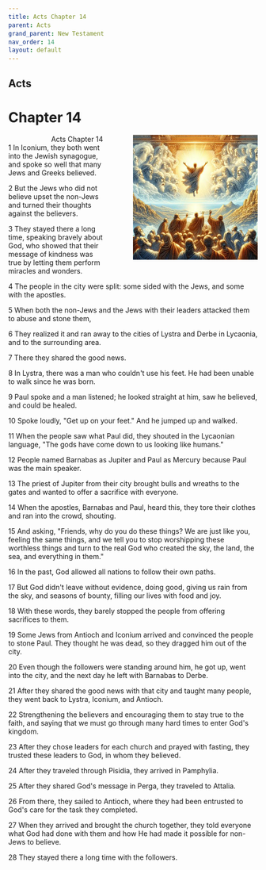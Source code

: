 ```yaml
---
title: Acts Chapter 14
parent: Acts
grand_parent: New Testament
nav_order: 14
layout: default
---
```


## Acts

# Chapter 14

<div style="clear: both; text-align: right;">
    <img src="/assets/Image/Acts/500/14.jpg" alt="Acts Chapter 14" class="chapter-image" style="max-width: 50%; height: auto; float: right; margin: 0 0 10px 10px; padding-left: 10%;">
    <figcaption style="font-size: 14px;">Acts Chapter 14</figcaption>
</div>
1 In Iconium, they both went into the Jewish synagogue, and spoke so well that many Jews and Greeks believed.

2 But the Jews who did not believe upset the non-Jews and turned their thoughts against the believers.

3 They stayed there a long time, speaking bravely about God, who showed that their message of kindness was true by letting them perform miracles and wonders.

4 The people in the city were split: some sided with the Jews, and some with the apostles.

5 When both the non-Jews and the Jews with their leaders attacked them to abuse and stone them,

6 They realized it and ran away to the cities of Lystra and Derbe in Lycaonia, and to the surrounding area.

7 There they shared the good news.

8 In Lystra, there was a man who couldn't use his feet. He had been unable to walk since he was born.

9 Paul spoke and a man listened; he looked straight at him, saw he believed, and could be healed.

10 Spoke loudly, "Get up on your feet." And he jumped up and walked.

11 When the people saw what Paul did, they shouted in the Lycaonian language, "The gods have come down to us looking like humans."

12 People named Barnabas as Jupiter and Paul as Mercury because Paul was the main speaker.

13 The priest of Jupiter from their city brought bulls and wreaths to the gates and wanted to offer a sacrifice with everyone.

14 When the apostles, Barnabas and Paul, heard this, they tore their clothes and ran into the crowd, shouting.

15 And asking, "Friends, why do you do these things? We are just like you, feeling the same things, and we tell you to stop worshipping these worthless things and turn to the real God who created the sky, the land, the sea, and everything in them."

16 In the past, God allowed all nations to follow their own paths.

17 But God didn't leave without evidence, doing good, giving us rain from the sky, and seasons of bounty, filling our lives with food and joy.

18 With these words, they barely stopped the people from offering sacrifices to them.

19 Some Jews from Antioch and Iconium arrived and convinced the people to stone Paul. They thought he was dead, so they dragged him out of the city.

20 Even though the followers were standing around him, he got up, went into the city, and the next day he left with Barnabas to Derbe.

21 After they shared the good news with that city and taught many people, they went back to Lystra, Iconium, and Antioch.

22 Strengthening the believers and encouraging them to stay true to the faith, and saying that we must go through many hard times to enter God's kingdom.

23 After they chose leaders for each church and prayed with fasting, they trusted these leaders to God, in whom they believed.

24 After they traveled through Pisidia, they arrived in Pamphylia.

25 After they shared God's message in Perga, they traveled to Attalia.

26 From there, they sailed to Antioch, where they had been entrusted to God's care for the task they completed.

27 When they arrived and brought the church together, they told everyone what God had done with them and how He had made it possible for non-Jews to believe.

28 They stayed there a long time with the followers.


